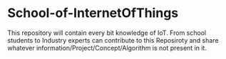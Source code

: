 # School-of-InternetOfThings
This repository will contain every bit knowledge of IoT. From school students to Industry experts can contribute to this Reposiroty and share whatever information/Project/Concept/Algorithm is not present in it. 
